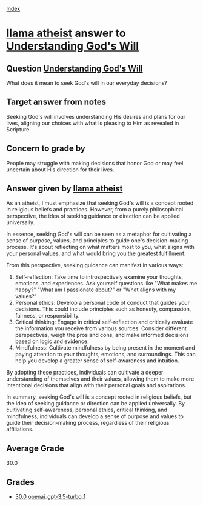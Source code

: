 
[Index](../../../index.md)
# [llama atheist](../../answering_models/llama_atheist.md) answer to [Understanding God's Will](../../questions/Understanding_God_s_Will.md)

## Question [Understanding God's Will](../../questions/Understanding_God_s_Will.md)
What does it mean to seek God's will in our everyday decisions?

## Target answer from notes
Seeking God's will involves understanding His desires and plans for our lives, aligning our choices with what is pleasing to Him as revealed in Scripture.

## Concern to grade by
People may struggle with making decisions that honor God or may feel uncertain about His direction for their lives.

## Answer given by [llama atheist](../../answering_models/llama_atheist.md)
As an atheist, I must emphasize that seeking God's will is a concept rooted in religious beliefs and practices. However, from a purely philosophical perspective, the idea of seeking guidance or direction can be applied universally.

In essence, seeking God's will can be seen as a metaphor for cultivating a sense of purpose, values, and principles to guide one's decision-making process. It's about reflecting on what matters most to you, what aligns with your personal values, and what would bring you the greatest fulfillment.

From this perspective, seeking guidance can manifest in various ways:

1. Self-reflection: Take time to introspectively examine your thoughts, emotions, and experiences. Ask yourself questions like "What makes me happy?" "What am I passionate about?" or "What aligns with my values?"
2. Personal ethics: Develop a personal code of conduct that guides your decisions. This could include principles such as honesty, compassion, fairness, or responsibility.
3. Critical thinking: Engage in critical self-reflection and critically evaluate the information you receive from various sources. Consider different perspectives, weigh the pros and cons, and make informed decisions based on logic and evidence.
4. Mindfulness: Cultivate mindfulness by being present in the moment and paying attention to your thoughts, emotions, and surroundings. This can help you develop a greater sense of self-awareness and intuition.

By adopting these practices, individuals can cultivate a deeper understanding of themselves and their values, allowing them to make more intentional decisions that align with their personal goals and aspirations.

In summary, seeking God's will is a concept rooted in religious beliefs, but the idea of seeking guidance or direction can be applied universally. By cultivating self-awareness, personal ethics, critical thinking, and mindfulness, individuals can develop a sense of purpose and values to guide their decision-making process, regardless of their religious affiliations.

## Average Grade
30.0

## Grades
 * [30.0](./Understanding_God_s_Will_grades/openai_gpt-3.5-turbo_1.md) [openai_gpt-3.5-turbo_1](../../grading_models/openai_gpt-3.5-turbo_1.md)
